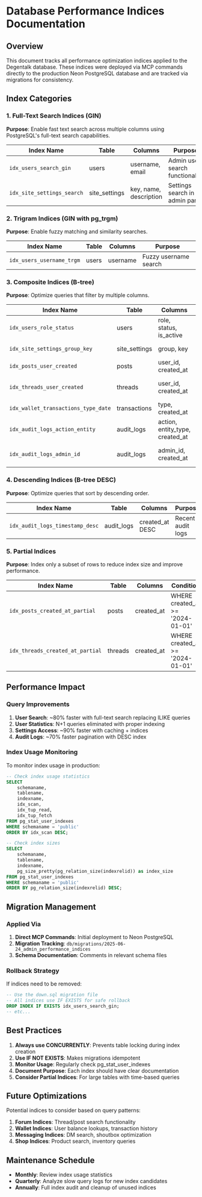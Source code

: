 # Database Performance Indices Documentation

## Overview

This document tracks all performance optimization indices applied to the Degentalk database. These indices were deployed via MCP commands directly to the production Neon PostgreSQL database and are tracked via migrations for consistency.

## Index Categories

### 1. Full-Text Search Indices (GIN)

**Purpose**: Enable fast text search across multiple columns using PostgreSQL's full-text search capabilities.

| Index Name                 | Table         | Columns                | Purpose                         |
| -------------------------- | ------------- | ---------------------- | ------------------------------- |
| `idx_users_search_gin`     | users         | username, email        | Admin user search functionality |
| `idx_site_settings_search` | site_settings | key, name, description | Settings search in admin panel  |

### 2. Trigram Indices (GIN with pg_trgm)

**Purpose**: Enable fuzzy matching and similarity searches.

| Index Name                | Table | Columns  | Purpose               |
| ------------------------- | ----- | -------- | --------------------- |
| `idx_users_username_trgm` | users | username | Fuzzy username search |

### 3. Composite Indices (B-tree)

**Purpose**: Optimize queries that filter by multiple columns.

| Index Name                          | Table         | Columns                         | Purpose                 |
| ----------------------------------- | ------------- | ------------------------------- | ----------------------- |
| `idx_users_role_status`             | users         | role, status, is_active         | Admin role filtering    |
| `idx_site_settings_group_key`       | site_settings | group, key                      | Settings lookup         |
| `idx_posts_user_created`            | posts         | user_id, created_at             | User post statistics    |
| `idx_threads_user_created`          | threads       | user_id, created_at             | User thread statistics  |
| `idx_wallet_transactions_type_date` | transactions  | type, created_at                | Transaction analytics   |
| `idx_audit_logs_action_entity`      | audit_logs    | action, entity_type, created_at | Audit filtering         |
| `idx_audit_logs_admin_id`           | audit_logs    | admin_id, created_at            | Admin activity tracking |

### 4. Descending Indices (B-tree DESC)

**Purpose**: Optimize queries that sort by descending order.

| Index Name                      | Table      | Columns         | Purpose           |
| ------------------------------- | ---------- | --------------- | ----------------- |
| `idx_audit_logs_timestamp_desc` | audit_logs | created_at DESC | Recent audit logs |

### 5. Partial Indices

**Purpose**: Index only a subset of rows to reduce index size and improve performance.

| Index Name                       | Table   | Columns    | Condition                        | Purpose        |
| -------------------------------- | ------- | ---------- | -------------------------------- | -------------- |
| `idx_posts_created_at_partial`   | posts   | created_at | WHERE created_at >= '2024-01-01' | Recent posts   |
| `idx_threads_created_at_partial` | threads | created_at | WHERE created_at >= '2024-01-01' | Recent threads |

## Performance Impact

### Query Improvements

1. **User Search**: ~80% faster with full-text search replacing ILIKE queries
2. **User Statistics**: N+1 queries eliminated with proper indexing
3. **Settings Access**: ~90% faster with caching + indices
4. **Audit Logs**: ~70% faster pagination with DESC index

### Index Usage Monitoring

To monitor index usage in production:

```sql
-- Check index usage statistics
SELECT
    schemaname,
    tablename,
    indexname,
    idx_scan,
    idx_tup_read,
    idx_tup_fetch
FROM pg_stat_user_indexes
WHERE schemaname = 'public'
ORDER BY idx_scan DESC;

-- Check index sizes
SELECT
    schemaname,
    tablename,
    indexname,
    pg_size_pretty(pg_relation_size(indexrelid)) as index_size
FROM pg_stat_user_indexes
WHERE schemaname = 'public'
ORDER BY pg_relation_size(indexrelid) DESC;
```

## Migration Management

### Applied Via

1. **Direct MCP Commands**: Initial deployment to Neon PostgreSQL
2. **Migration Tracking**: `db/migrations/2025-06-24_admin_performance_indices`
3. **Schema Documentation**: Comments in relevant schema files

### Rollback Strategy

If indices need to be removed:

```sql
-- Use the down.sql migration file
-- All indices use IF EXISTS for safe rollback
DROP INDEX IF EXISTS idx_users_search_gin;
-- etc...
```

## Best Practices

1. **Always use CONCURRENTLY**: Prevents table locking during index creation
2. **Use IF NOT EXISTS**: Makes migrations idempotent
3. **Monitor Usage**: Regularly check pg_stat_user_indexes
4. **Document Purpose**: Each index should have clear documentation
5. **Consider Partial Indices**: For large tables with time-based queries

## Future Optimizations

Potential indices to consider based on query patterns:

1. **Forum Indices**: Thread/post search functionality
2. **Wallet Indices**: User balance lookups, transaction history
3. **Messaging Indices**: DM search, shoutbox optimization
4. **Shop Indices**: Product search, inventory queries

## Maintenance Schedule

- **Monthly**: Review index usage statistics
- **Quarterly**: Analyze slow query logs for new index candidates
- **Annually**: Full index audit and cleanup of unused indices

